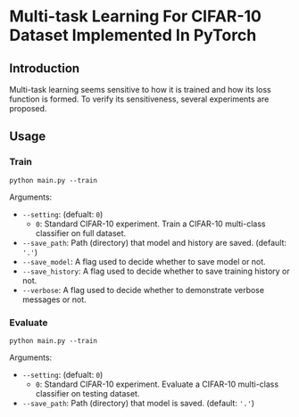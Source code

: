 # Multi-task Learning For CIFAR-10 Dataset Implemented In PyTorch

## Introduction

Multi-task learning seems sensitive to how it is trained and how its loss function is formed. 
To verify its sensitiveness, several experiments are proposed.

## Usage

### Train

```
python main.py --train
```

Arguments:

 * `--setting`: (defualt: `0`)
   * `0`: Standard CIFAR-10 experiment. Train a CIFAR-10 multi-class classifier on full dataset.
 * `--save_path`: Path (directory) that model and history are saved. (default: `'.'`)
 * `--save_model`: A flag used to decide whether to save model or not.
 * `--save_history`: A flag used to decide whether to save training history or not.
 * `--verbose`: A flag used to decide whether to demonstrate verbose messages or not.

### Evaluate

```
python main.py --train
```

Arguments:

 * `--setting`: (defualt: `0`)
   * `0`: Standard CIFAR-10 experiment. Evaluate a CIFAR-10 multi-class classifier on testing dataset.
 * `--save_path`: Path (directory) that model is saved. (default: `'.'`)
